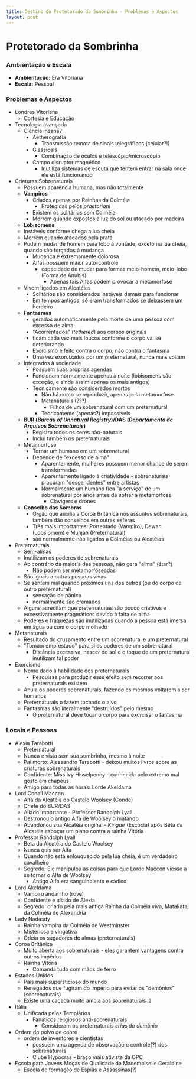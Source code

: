 ```yaml
---
title: Destino do Protetorado da Sombrinha - Problemas e Aspectos
layout: post
---
```


Protetorado da Sombrinha 
========================

### Ambientação e Escala

- **Ambientação:** Era Vitoriana
- **Escala:** Pessoal

### Problemas e Aspectos

- Londres Vitoriana
  - Cortesia e Educação
- Tecnologia avançada
  - Ciência insana?
    - Aetherografia
      - Transmissão remota de sinais telegráficos (celular?!)
    - Glassicals
      - Combinação de óculos e telescópio/microscópio
    - Campo disruptor magnético
      - Inutiliza sistemas de escuta que tentem entrar na sala onde ele está funcionando
- Criaturas Sobrenaturais
  - Possuem aparência humana, mas não totalmente
   - **Vampiros**
     - Criados apenas por Rainhas da Colméia
       - Protegidas pelos *praetoriani*
     - Existem os solitários sem Colméia
     - Morrem quando expostos à luz do sol ou atacado por madeira
    - **Lobisomens**
     - Instáveis conforme chega a lua cheia
     - Morrem quando atacados pela prata
     - Podem mudar de homem para lobo à vontade, exceto na lua cheia, quando são forçados à mudança
       - Mudança é extremamente dolorosa
       - Alfas possuem maior auto-controle
         - capacidade de mudar para formas meio-homem, meio-lobo (Forma de Anubis)
           - Apenas tais Alfas podem provocar a metamorfose
     -  Vivem ligados em Alcatéias
        - Solitários são considerados instáveis demais para funcionar
        - Em tempos antigos, só eram transformados se deixassem um herdeiro
    - **Fantasmas**
      - gerados automaticamente pela morte de uma pessoa com excesso de alma 
      - "Acorrentados" (*tethered*) aos corpos originais
      - ficam cada vez mais loucos conforme o corpo vai se deteriorando 
      - Exorcismo é feito contra o corpo, não contra o fantasma
      - Uma vez exorcizados por um preternatural, nunca mais voltam
  - Integrados à sociedade
     - Possuem suas próprias agendas
     - Funcionam normalmente apenas à noite (lobisomens são exceção, e ainda assim apenas os mais antigos)
     - Tecnicamente são considerados mortos
       - Não há como se reproduzir, apenas pela metamorfose
       - Metanaturais (???)
         - Filhos de um sobrenatural com um preternatural
       - Teoricamente (apenas?) impossíveis
  - **BUR (*Bureau of Unnatural Registry*)/DAS (*Departamento de Arquivos Sobrenaturais*)**
     - Registra todos os seres não-naturais
     - Inclui também os preternaturais
  - Metamorfose
     - Tornar um humano em um sobrenatural
     - Depende de "excesso de alma"
       - Aparentemente, mulheres possuem menor chance de serem transformadas
       - Aparentemente ligado à criatividade - sobrenaturais procuram "descendentes" entre artistas
       - Normalmente um humano fica "a serviço" de um sobrenatural por anos antes de sofrer a metamorfose
         - Clavigers e drones
  - **Conselho das Sombras**
    - Órgão que auxilia a Coroa Britânica nos assuntos sobrenaturais, também dão conselhos em outras esferas
    - Três mais importantes: Portentado (Vampiro), Dewan (Lobsiomem) e Muhjah (Preternatural)
    - são normalmente não ligados a Colméias ou Alcatéias
- Preternaturais
  - Sem-almas
  - Inutilizam os poderes de sobrenaturais 
  - Ao contrário da maioria das pessoas, não gera "alma" (éter?)
    - Não podem ser metamorfoseadas
  - São iguais a outras pessoas vivas
  - Se sentem mal quando próximos uns dos outros (ou do corpo de outro preternatural)
    - sensação de pânico
    - normalmente são cremados 
  - Alguns acreditam que preternaturais são pouco criativos e excessivamente pragmáticos devido à falta de alma
  - Poderes e fraquezas são inutilizadas quando a pessoa está imersa em água ou com o corpo molhado
- Metanaturais
  - Resultado do cruzamento entre um sobrenatural e um preternatural
  - "Tomam emprestado" para si os poderes de um sobrenatural
    - Distância excessiva, nascer do sol e o toque de um preternatural inutilizam tal poder
- Exorcismo
  - Nome dado à habilidade dos preternaturais
    - Pesquisas para produzir esse efeito sem recorrer aos preternaturais existem
  - Anula os poderes sobrenaturais, fazendo os mesmos voltarem a ser humanos
  - Preternaturais o fazem tocando o alvo
  - Fantasmas são literalmente "destruídos" pelo mesmo
    - O preternatural deve tocar o corpo para exorcisar o fantasma

### Locais e Pessoas

- Alexia Tarabotti
  - Preternatural
  - Nunca é vista sem sua sombrinha, mesmo à noite
  - Pai morto: Alessandro Tarabotti -  deixou muitos livros sobre as criaturas sobrenaturais
  - Confidente: Miss Ivy Hisselpenny - conhecida pelo extremo mal gosto em chapéus
  - Amigo para todas as horas: Lorde Akeldama
- Lord Conall Maccon
  - Alfa da Alcatéia do Castelo Woolsey (Conde)
  - Chefe do BUR/DAS
  - Aliado importante - Professor Randolph Lyall
  - Destronou o antigo Alfa de Woolsey o matando
  - Abandonou sua Alcatéia original - *Kingair* (Escócia) após Beta da Alcatéia esboçar um plano contra a rainha Vitória
- Professor Randolph Lyall
  - Beta da Alcatéia do Castelo Woolsey
  - Nunca quis ser Alfa
  - Quando não está enlouquecido pela lua cheia, é um verdadeiro cavalheiro
  - Segredo: Ele manipulou as coisas para que Lorde Maccon viesse a se tornar o Alfa de Woolsey
    - Antigo Alfa era sanguinolento e sádico
- Lord Akeldama
  - Vampiro andarilho (rove)
  - Confidente e aliado de Alexia
  - Segredo: criado pela mais antiga Rainha da Colméia viva, Matakata, da Colméia de Alexandria
- Lady Nadasdy
  - Rainha vampira da Colméia de Westminster
  - Misteriosa e vingativa
  - Odeia os sugadores de almas (preternaturais)
- Coroa Britânica 
  - Muito aberta aos sobrenaturais - eles garantem vantagens contra outros impérios
  - Rainha Vitória
    - Comanda tudo com mãos de ferro
- Estados Unidos
  - País mais supersticioso do mundo
  - Renegados que fugiram do Império para evitar os "demônios" (sobrenaturais)
  - Existe uma caçada muito ampla aos sobrenaturais lá
- Itália
  - Unificada pelos Templários
    - Fanáticos religiosos anti-sobrenaturais
      - Consideram os preternaturais *crias do demônio*
- Ordem do polvo de cobre 
  - ordem de inventores e cientistas 
    - possuem uma agenda de observação e controle(?) dos sobrenaturais
    - Clube Hypocras - braço mais ativista da OPC
- Escola para Jovens Moças de Qualidade da Mademoiselle Geraldine
  - Escola de formação de Espiãs e Assassinas(?)
